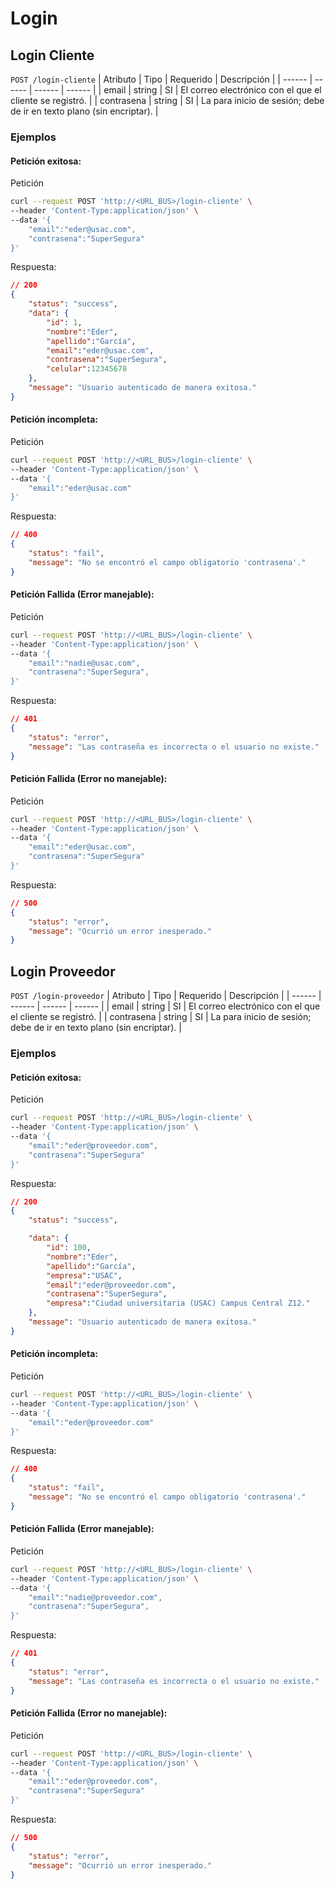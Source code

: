 # Login

## Login Cliente <a name="login-cliente"></a>
`POST /login-cliente`
| Atributo | Tipo | Requerido | Descripción |
| ------ | ------ | ------ | ------ |
| email | string | SI | El correo electrónico con el que el cliente se registró. |
| contrasena | string | SI | La para inicio de sesión; debe de ir en texto plano (sin encriptar). |

### Ejemplos

#### Petición exitosa:

Petición

``` sh
curl --request POST 'http://<URL_BUS>/login-cliente' \
--header 'Content-Type:application/json' \
--data '{
    "email":"eder@usac.com",
    "contrasena":"SuperSegura"
}' 
```

Respuesta:

``` json
// 200
{
    "status": "success",
    "data": {
        "id": 1,
        "nombre":"Eder",
        "apellido":"García",
        "email":"eder@usac.com",
        "contrasena":"SuperSegura",
        "celular":12345678
    },
    "message": "Usuario autenticado de manera exitosa."
}

```

#### Petición incompleta:

Petición

``` sh
curl --request POST 'http://<URL_BUS>/login-cliente' \
--header 'Content-Type:application/json' \
--data '{
    "email":"eder@usac.com"
}' 
```

Respuesta:

``` json
// 400
{
    "status": "fail",
    "message": "No se encontró el campo obligatorio 'contrasena'."
}

```

#### Petición Fallida (Error manejable):

Petición

``` sh
curl --request POST 'http://<URL_BUS>/login-cliente' \
--header 'Content-Type:application/json' \
--data '{
    "email":"nadie@usac.com",
    "contrasena":"SuperSegura",
}' 
```
Respuesta:
``` json
// 401
{
    "status": "error",
    "message": "Las contraseña es incorrecta o el usuario no existe."
}

```

#### Petición Fallida (Error no manejable):

Petición

``` sh
curl --request POST 'http://<URL_BUS>/login-cliente' \
--header 'Content-Type:application/json' \
--data '{
    "email":"eder@usac.com",
    "contrasena":"SuperSegura"
}' 
```
Respuesta:
``` json
// 500
{
    "status": "error",
    "message": "Ocurrió un error inesperado."
}

```
## Login Proveedor <a name="login-proveedor"></a>
`POST /login-proveedor`
| Atributo | Tipo | Requerido | Descripción |
| ------ | ------ | ------ | ------ |
| email | string | SI | El correo electrónico con el que el cliente se registró. |
| contrasena | string | SI | La para inicio de sesión; debe de ir en texto plano (sin encriptar). |

### Ejemplos

#### Petición exitosa:

Petición

``` sh
curl --request POST 'http://<URL_BUS>/login-cliente' \
--header 'Content-Type:application/json' \
--data '{
    "email":"eder@proveedor.com",
    "contrasena":"SuperSegura"
}' 
```

Respuesta:

``` json
// 200
{
    "status": "success",

    "data": {
        "id": 100,
        "nombre":"Eder",
        "apellido":"García",
        "empresa":"USAC",
        "email":"eder@proveedor.com",
        "contrasena":"SuperSegura",
        "empresa":"Ciudad universitaria (USAC) Campus Central Z12."
    },
    "message": "Usuario autenticado de manera exitosa."
}
```

#### Petición incompleta:

Petición

``` sh
curl --request POST 'http://<URL_BUS>/login-cliente' \
--header 'Content-Type:application/json' \
--data '{
    "email":"eder@proveedor.com"
}' 
```

Respuesta:

``` json
// 400
{
    "status": "fail",
    "message": "No se encontró el campo obligatorio 'contrasena'."
}

```

#### Petición Fallida (Error manejable):

Petición

``` sh
curl --request POST 'http://<URL_BUS>/login-cliente' \
--header 'Content-Type:application/json' \
--data '{
    "email":"nadie@proveedor.com",
    "contrasena":"SuperSegura",
}' 
```
Respuesta:
``` json
// 401
{
    "status": "error",
    "message": "Las contraseña es incorrecta o el usuario no existe."
}

```

#### Petición Fallida (Error no manejable):

Petición

``` sh
curl --request POST 'http://<URL_BUS>/login-cliente' \
--header 'Content-Type:application/json' \
--data '{
    "email":"eder@proveedor.com",
    "contrasena":"SuperSegura"
}' 
```
Respuesta:
``` json
// 500
{
    "status": "error",
    "message": "Ocurrió un error inesperado."
}
```
